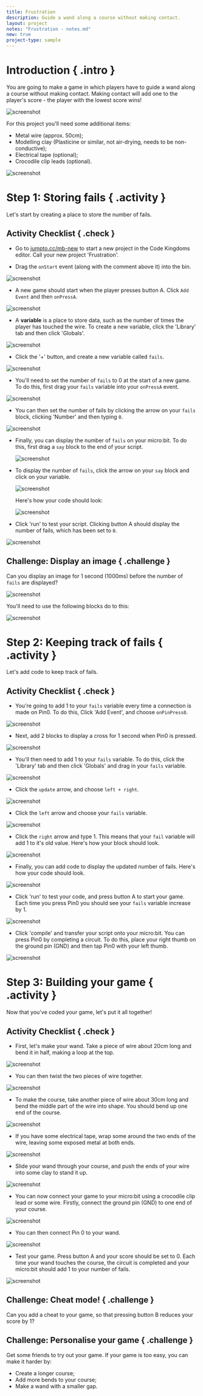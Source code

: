 ```yaml
---
title: Frustration
description: Guide a wand along a course without making contact.
layout: project
notes: "Frustration - notes.md"
new: true
project-type: sample
---
```


# Introduction { .intro }

You are going to make a game in which players have to guide a wand along a course without making contact. Making contact will add one to the player's score - the player with the lowest score wins!

![screenshot](images/frustration-final.png)

For this project you'll need some additional items:

+ Metal wire (approx. 50cm);
+ Modelling clay (Plasticine or similar, not air-drying, needs to be non-conductive);
+ Electrical tape (optional);
+ Crocodile clip leads (optional).

![screenshot](images/frustration-items.png)

# Step 1: Storing fails { .activity }

Let's start by creating a place to store the number of fails.

## Activity Checklist { .check }

+ Go to <a href="http://jumpto.cc/mb-new" target="_blank">jumpto.cc/mb-new</a> to start a new project in the Code Kingdoms editor. Call your new project 'Frustration'.

+ Drag the `onStart` event (along with the comment above it) into the bin.

![screenshot](images/frustration-bin.png)

+ A new game should start when the player presses button A. Click `Add Event` and then `onPressA`.

![screenshot](images/frustration-onPressA.png)

+ A __variable__ is a place to store data, such as the number of times the player has touched the wire. To create a new variable, click the 'Library' tab and then click 'Globals'.

![screenshot](images/frustration-globals.png)

+ Click the '+' button, and create a new variable called `fails`.

![screenshot](images/frustration-fails.png)

+ You'll need to set the number of `fails` to 0 at the start of a new game. To do this, first drag your `fails` variable into your `onPressA` event.

![screenshot](images/frustration-fails-drag.png)

+ You can then set the number of fails by clicking the arrow on your `fails` block, clicking 'Number' and then typing `0`.

![screenshot](images/frustration-fails-set.png)

+ Finally, you can display the number of `fails` on your micro:bit. To do this, first drag a `say` block to the end of your script.

	![screenshot](images/frustration-say.png)

+ To display the number of `fails`, click the arrow on your `say` block and click on your variable.

	![screenshot](images/frustration-say-fails.png)

	Here's how your code should look:

	![screenshot](images/frustration-fails-code.png)

+ Click 'run' to test your script. Clicking button A should display the number of fails, which has been set to `0`.

![screenshot](images/frustration-fails-test.png)

## Challenge: Display an image { .challenge }
Can you display an image for 1 second (1000ms) before the number of `fails` are displayed?

![screenshot](images/frustration-start-img.png)

You'll need to use the following blocks do to this:

![screenshot](images/frustration-blocks.png)

# Step 2: Keeping track of fails { .activity }

Let's add code to keep track of fails.

## Activity Checklist { .check }

+ You're going to add 1 to your `fails` variable every time a connection is made on Pin0. To do this, Click 'Add Event', and choose `onPinPress0`.

![screenshot](images/frustration-pressPin0.png)

+ Next, add 2 blocks to display a cross for 1 second when Pin0 is pressed.

![screenshot](images/frustration-pin0-x.png)

+ You'll then need to add 1 to your `fails` variable. To do this, click the 'Library' tab and then click 'Globals' and drag in your `fails` variable.

![screenshot](images/frustration-pin0-fails.png)

+ Click the `update` arrow, and choose `left + right`.

![screenshot](images/frustration-pin0-plus.png)

+ Click the `left` arrow and choose your `fails` variable.

![screenshot](images/frustration-pin0-left.png)

+ Click the `right` arrow and type 1. This means that your `fail` variable will add 1 to it's old value. Here's how your block should look.

![screenshot](images/frustration-pin0-right.png)

+ Finally, you can add code to display the updated number of fails. Here's how your code should look.

![screenshot](images/frustration-pin0-code.png)

+ Click 'run' to test your code, and press button A to start your game. Each time you press Pin0 you should see your `fails` variable increase by 1.

![screenshot](images/frustration-pin0-test.png)

+ Click 'compile' and transfer your script onto your micro:bit. You can press Pin0 by completing a circuit. To do this, place your right thumb on the ground pin (GND) and then tap Pin0 with your left thumb.

![screenshot](images/frustration-pin0-compile.png)

# Step 3: Building your game { .activity }

Now that you've coded your game, let's put it all together!

## Activity Checklist { .check }

+ First, let's make your wand. Take a piece of wire about 20cm long and bend it in half, making a loop at the top.

![screenshot](images/frustration-wand-bend.png)

+ You can then twist the two pieces of wire together.

![screenshot](images/frustration-wand-twist.png)

+ To make the course, take another piece of wire about 30cm long and bend the middle part of the wire into shape. You should bend up one end of the course.

![screenshot](images/frustration-course-bend.png)

+ If you have some electrical tape, wrap some around the two ends of the wire, leaving some exposed metal at both ends.

![screenshot](images/frustration-course-tape.png)

+ Slide your wand through your course, and push the ends of your wire into some clay to stand it up.

![screenshot](images/frustration-course-putty.png)

+ You can now connect your game to your micro:bit using a crocodile clip lead or some wire. Firstly, connect the ground pin (GND) to one end of your course.

![screenshot](images/frustration-gnd-connect.png)

+ You can then connect Pin 0 to your wand.

![screenshot](images/frustration-pin0-connect.png)

+ Test your game. Press button A and your score should be set to 0. Each time your wand touches the course, the circuit is completed and your micro:bit should add 1 to your number of fails.

![screenshot](images/frustration-final.png)

## Challenge: Cheat mode! { .challenge }
Can you add a cheat to your game, so that pressing button B reduces your score by 1?

## Challenge: Personalise your game { .challenge }
Get some friends to try out your game. If your game is too easy, you can make it harder by:

+ Create a longer course;
+ Add more bends to your course;
+ Make a wand with a smaller gap.

